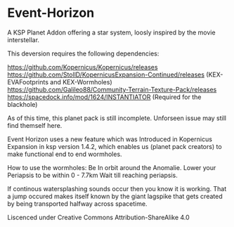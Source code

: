 # Event-Horizon 
A KSP Planet Addon offering a star system, loosly inspired by the movie interstellar.

This deversion requires the following dependencies:

https://github.com/Kopernicus/Kopernicus/releases
https://github.com/StollD/KopernicusExpansion-Continued/releases 
(KEX-EVAFootprints and KEX-Wormholes)
https://github.com/Galileo88/Community-Terrain-Texture-Pack/releases 
https://spacedock.info/mod/1624/INSTANTIATOR (Required for the blackhole)

As of this time, this planet pack is still incomplete. Unforseen issue may still find themself here.

Event Horizon uses a new feature which was Introduced in Kopernicus Expansion in ksp version 1.4.2, which enables us (planet pack creators) to make functional end to end wormholes.

How to use the wormholes:
Be In orbit around the Anomalie.
Lower your Periapsis to be within 0 - 7.7km
Wait till reaching periapsis.

If continous watersplashing sounds occur then you know it is working.
That a jump occured makes itself known by the giant lagspike that gets created by being transported  halfway across spacetime.

Liscenced under Creative Commons Attribution-ShareAlike 4.0
